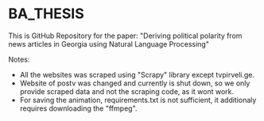 # BA_THESIS

This is GitHub Repository for the paper: "Deriving political polarity from news articles in Georgia using Natural Language Processing"

Notes:
- All the websites was scraped using "Scrapy" library except tvpirveli.ge.
- Website of postv was changed and currently is shut down, so we only provide scraped data and not the scraping code, as it wont work.
- For saving the animation, requirements.txt is not sufficient, it additionaly requires downloading the "ffmpeg".
